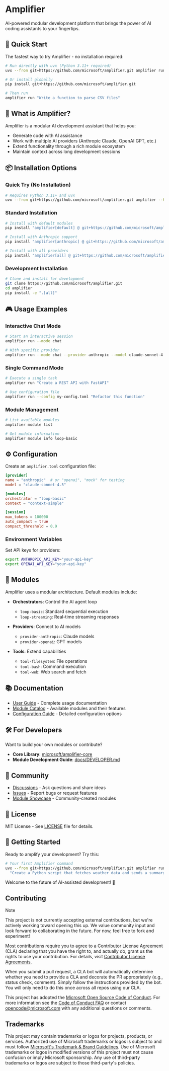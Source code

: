 # Amplifier

AI-powered modular development platform that brings the power of AI coding assistants to your fingertips.

## 🚀 Quick Start

The fastest way to try Amplifier - no installation required:

```bash
# Run directly with uvx (Python 3.11+ required)
uvx --from git+https://github.com/microsoft/amplifier.git amplifier run "Create a Python web server"

# Or install globally
pip install git+https://github.com/microsoft/amplifier.git

# Then run
amplifier run "Write a function to parse CSV files"
```

## 🎯 What is Amplifier?

Amplifier is a modular AI development assistant that helps you:
- Generate code with AI assistance
- Work with multiple AI providers (Anthropic Claude, OpenAI GPT, etc.)
- Extend functionality through a rich module ecosystem
- Maintain context across long development sessions

## 📦 Installation Options

### Quick Try (No Installation)
```bash
# Requires Python 3.11+ and uvx
uvx --from git+https://github.com/microsoft/amplifier.git amplifier --help
```

### Standard Installation
```bash
# Install with default modules
pip install "amplifier[default] @ git+https://github.com/microsoft/amplifier.git"

# Install with Anthropic support
pip install "amplifier[anthropic] @ git+https://github.com/microsoft/amplifier.git"

# Install with all providers
pip install "amplifier[all] @ git+https://github.com/microsoft/amplifier.git"
```

### Development Installation
```bash
# Clone and install for development
git clone https://github.com/microsoft/amplifier.git
cd amplifier
pip install -e ".[all]"
```

## 🎮 Usage Examples

### Interactive Chat Mode
```bash
# Start an interactive session
amplifier run --mode chat

# With specific provider
amplifier run --mode chat --provider anthropic --model claude-sonnet-4.5
```

### Single Command Mode
```bash
# Execute a single task
amplifier run "Create a REST API with FastAPI"

# Use configuration file
amplifier run --config my-config.toml "Refactor this function"
```

### Module Management
```bash
# List available modules
amplifier module list

# Get module information
amplifier module info loop-basic
```

## ⚙️ Configuration

Create an `amplifier.toml` configuration file:

```toml
[provider]
name = "anthropic"  # or "openai", "mock" for testing
model = "claude-sonnet-4.5"

[modules]
orchestrator = "loop-basic"
context = "context-simple"

[session]
max_tokens = 100000
auto_compact = true
compact_threshold = 0.9
```

### Environment Variables

Set API keys for providers:
```bash
export ANTHROPIC_API_KEY="your-api-key"
export OPENAI_API_KEY="your-api-key"
```

## 🧩 Modules

Amplifier uses a modular architecture. Default modules include:

- **Orchestrators**: Control the AI agent loop
  - `loop-basic`: Standard sequential execution
  - `loop-streaming`: Real-time streaming responses
  
- **Providers**: Connect to AI models
  - `provider-anthropic`: Claude models
  - `provider-openai`: GPT models
  
- **Tools**: Extend capabilities
  - `tool-filesystem`: File operations
  - `tool-bash`: Command execution
  - `tool-web`: Web search and fetch

## 📚 Documentation

- [User Guide](./docs/USER_GUIDE.md) - Complete usage documentation
- [Module Catalog](./docs/MODULES.md) - Available modules and their features
- [Configuration Guide](./docs/CONFIG.md) - Detailed configuration options

## 🛠 For Developers

Want to build your own modules or contribute?

- **Core Library**: [microsoft/amplifier-core](https://github.com/microsoft/amplifier-core)
- **Module Development Guide**: [docs/DEVELOPER.md](./docs/DEVELOPER.md)

## 🤝 Community

- [Discussions](https://github.com/microsoft/amplifier/discussions) - Ask questions and share ideas
- [Issues](https://github.com/microsoft/amplifier/issues) - Report bugs or request features
- [Module Showcase](./docs/SHOWCASE.md) - Community-created modules

## 📄 License

MIT License - See [LICENSE](./LICENSE) file for details.

## 🎉 Getting Started

Ready to amplify your development? Try this:

```bash
# Your first Amplifier command
uvx --from git+https://github.com/microsoft/amplifier.git amplifier run \
  "Create a Python script that fetches weather data and sends a summary email"
```

Welcome to the future of AI-assisted development! 🚀

## Contributing

> [!NOTE]
> This project is not currently accepting external contributions, but we're actively working toward opening this up. We value community input and look forward to collaborating in the future. For now, feel free to fork and experiment!

Most contributions require you to agree to a
Contributor License Agreement (CLA) declaring that you have the right to, and actually do, grant us
the rights to use your contribution. For details, visit [Contributor License Agreements](https://cla.opensource.microsoft.com).

When you submit a pull request, a CLA bot will automatically determine whether you need to provide
a CLA and decorate the PR appropriately (e.g., status check, comment). Simply follow the instructions
provided by the bot. You will only need to do this once across all repos using our CLA.

This project has adopted the [Microsoft Open Source Code of Conduct](https://opensource.microsoft.com/codeofconduct/).
For more information see the [Code of Conduct FAQ](https://opensource.microsoft.com/codeofconduct/faq/) or
contact [opencode@microsoft.com](mailto:opencode@microsoft.com) with any additional questions or comments.

## Trademarks

This project may contain trademarks or logos for projects, products, or services. Authorized use of Microsoft
trademarks or logos is subject to and must follow
[Microsoft's Trademark & Brand Guidelines](https://www.microsoft.com/legal/intellectualproperty/trademarks/usage/general).
Use of Microsoft trademarks or logos in modified versions of this project must not cause confusion or imply Microsoft sponsorship.
Any use of third-party trademarks or logos are subject to those third-party's policies.
